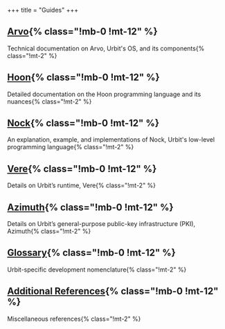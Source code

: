 +++
title = "Guides"
+++


## [Arvo](/system/kernel/arvo){% class="!mb-0 !mt-12" %}

Technical documentation on Arvo, Urbit's OS, and its components{% class="!mt-2" %}

## [Hoon](/language/hoon){% class="!mb-0 !mt-12" %}

Detailed documentation on the Hoon programming language and its nuances{% class="!mt-2" %}

## [Nock](/language/nock){% class="!mb-0 !mt-12" %}

An explanation, example, and implementations of Nock, Urbit's low-level programming language{% class="!mt-2" %}

## [Vere](/system/runtime){% class="!mb-0 !mt-12" %}

Details on Urbit’s runtime, Vere{% class="!mt-2" %}

## [Azimuth](/system/identity){% class="!mb-0 !mt-12" %}

Details on Urbit’s general-purpose public-key infrastructure (PKI), Azimuth{% class="!mt-2" %}

## [Glossary](/TODO-GLOSSARY){% class="!mb-0 !mt-12" %}

Urbit-specific development nomenclature{% class="!mt-2" %}

## [Additional References](/reference/additional){% class="!mb-0 !mt-12" %}

Miscellaneous references{% class="!mt-2" %}

